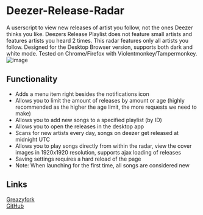# Deezer-Release-Radar
A userscript to view new releases of artist you follow, not the ones Deezer thinks you like. Deezers Release Playlist does not feature small artists and features artists you heard 2 times. This radar features only all artists you follow. Designed for the Desktop Browser version, supports both dark and white mode. Tested on Chrome/Firefox with Violentmonkey/Tampermonkey.\
![image](https://github.com/user-attachments/assets/8c2ea203-a649-42ca-950d-f6447af104af)

## Functionality
- Adds a menu item right besides the notifications icon
- Allows you to limit the amount of releases by amount or age (highly recommended as the higher the age limit, the more requests we need to make)
- Allows you to add new songs to a specified playlist (by ID)
- Allows you to open the releases in the desktop app
- Scans for new artists every day, songs on deezer get released at midnight UTC
- Allows you to play songs directly from within the radar, view the cover images in 1920x1920 resolution, supports ajax loading of releases
- Saving settings requires a hard reload of the page
- Note: When launching for the first time, all songs are considered new

## Links
[Greazyfork](https://greasyfork.org/en/scripts/510955-deezer-release-radar)\
[GitHub](https://github.com/bababoi-2/Deezer-Release-Radar)
